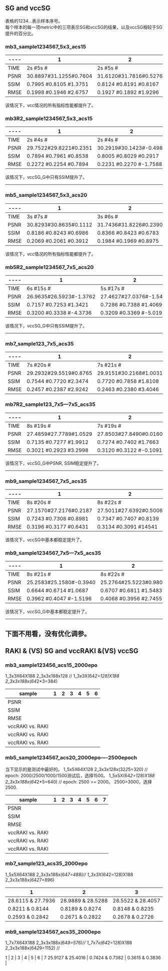## SG and vccSG  
表格的1234...表示样本序号。  
每个样本的每一项metric中的三项表示SG和vccSG的结果，以及vccSG相较于SG提升的百分比。  

### mb3_sample1234567_5x3_acs15
----|1						| 2						| 3						| 4						| 5						| 6				
----|----------				|----------				|--------				|-------				|---------				|---------		
TIME|2s		#5s		#		|2s		#5s		#		|2s		#4s		#		|2s		#5s		#		|2s		#4s		#		|2s		#4s		#
PSNR|30.8897#31.1255#0.7604	|31.6120#31.7816#0.5276	|32.0304#32.1146#0.2629	|31.7421#31.9303#0.5883	|31.4594#31.5813#0.3829	|32.3205#32.4763#0.4799
SSIM|0.7995	#0.8105	#1.3751	|0.8124	#0.8191	#0.8167	|0.8136	#0.8189	#0.6576	|0.7971	#0.8069	#1.2405	|0.7928	#0.7995	#0.8409	|0.8040	#0.8149	#1.3680
RMSE|0.1998	#0.1946	#2.6757	|0.1927	#0.1892	#1.9296	|0.1929	#0.1911	#0.9620	|0.1928	#0.1889	#2.1404	|0.1920	#0.1895	#1.3914	|0.1948	#0.1915	#1.7726

该情况下，vcc情况的所有指标性能都提升了。

### mb3R2_sample1234567_5x3_acs15	
----|1						| 2						| 3						| 4						| 5						| 6				
----|----------				|----------				|--------				|-------				|---------				|---------	
TIME|2s		#4s		#		|2s		#4s		#		|2s		#4s		#		|2s		#4s		#		|2s		#4s		#		|2s		#4s		#
PSNR|29.7522#29.8221#0.2351	|30.2919#30.1423#-0.4986|31.0142#30.9150#-0.3392|30.4662#30.1757#-0.9433|30.5343#30.2095#-1.0448|31.4971#31.2465#-0.7981
SSIM|0.7894	#0.7961	#0.8538	|0.8005	#0.8029	#0.2917	|0.8100	#0.8137	#0.4549	|0.8085	#0.8103	#0.2265	|0.8051	#0.8058	#0.0858	|0.8225	#0.8257	#0.3812
RMSE|0.2272	#0.2254	#0.7894	|0.2231	#0.2270	#-1.7588|0.2162	#0.2193	#-1.1679|0.2211	#0.2284	#-3.4063|0.2130	#0.2207	#-3.8408|0.2120	#0.2182	#-2.9299

该情况下，vccSG_G中只有SSIM提升了。
	
-------------------------------------------------------------------------------------------------------------------------------------------------------------------

### mb5_sample1234567_5x3_acs20
----|1						| 2						| 3						| 4						| 5						| 6						| 7
----|------					|----------				|--------				|-------				|---------				|---------				|-----------
TIME|3s		#7s		#		|3s		#6s		#		|2s		#6s		#		|2s		#6s		#		|2s		#6s		#		|2s		#6s		#		|2s		#6s		#
PSNR|30.8293#30.8635#0.1112	|31.7436#31.8226#0.2390	|31.4297#31.5602#0.4181	|32.2549#32.3682#0.3506	|31.7751#31.8547#0.2447	|32.6355#32.7330#0.2968	|32.0655#32.1252#0.1859
SSIM|0.8186	#0.8243	#0.6986	|0.8366	#0.8423	#0.6783	|0.8331	#0.8390	#0.7129	|0.8416	#0.8469	#0.6275	|0.8335	#0.8384	#0.5978	|0.8435	#0.8472	#0.4457	|0.8359	#0.8395	#0.4325
RMSE|0.2069	#0.2061	#0.3912	|0.1984	#0.1969	#0.8975	|0.1966	#0.1936	#1.4894	|0.1899	#0.1876	#1.2954	|0.1867	#0.1851	#0.9015	|0.1824	#0.1804	#1.1131	|0.1842	#0.1831	#0.6743

该情况下，vcc情况的所有指标性能都提升了。

### mb5R2_sample1234567_7x5_acs20	
----|1						| 2						| 3						| 4						| 5						| 6						| 7
----|-------				|----------				|--------				|-------				|---------				|---------				|-----------
TIME|6s		#15s	#		|5s		#17s	#		|5s		#15s	#		|5s		#15s	#		|6s		#15s	#		|5s		#15s	#		|5s		#15s	#
PSNR|26.9635#26.5923#-1.3762|27.4627#27.0376#-1.5436|27.1149#26.6612#-1.6642|27.3860#26.7453#-2.3474|26.5297#26.2586#-1.0080|27.1035#26.6928#-1.4960|26.5795#26.3233#-0.9622
SSIM|0.7157	#0.7253	#1.3421	|0.7286	#0.7388	#1.4069	|0.7277	#0.7352	#1.0212	|0.7391	#0.7427	#0.4825	|0.7163	#0.7246	#1.1595	|0.7323	#0.7364	#0.5744	|0.7198	#0.7218	#0.2859
RMSE|0.3200	#0.3338	#-4.3736|0.3209	#0.3369	#-5.0191|0.3198	#0.3366	#-5.3797|0.3299	#0.3553	#-7.6927|0.3392	#0.3494	#-3.2000|0.3426	#0.3586	#-4.8985|0.3435	#0.3537	#-3.0102

该情况下，vccSG_G中只有SSIM提升了。
	
-------------------------------------------------------------------------------------------------------------------------------------------------------------------

### mb7_sample123_7x5_acs35
----|1						| 2						| 3	
----|-----					|----------				|--------	
TIME|7s		#20s	#		|7s		#21s	#		|7s		#19s	#		|
PSNR|29.2932#29.5519#0.8765	|29.9151#30.2168#1.0031	|29.8088#30.1269#1.0634	|	
SSIM|0.7544	#0.7720	#2.3474	|0.7720	#0.7858	#1.8108	|0.7606	#0.7797	#2.5155	|	
RMSE|0.2457	#0.2387	#2.9242	|0.2463	#0.2380	#3.4046	|0.2373	#0.2290	#3.5925	|	
	
### mb7R2_sample123_7x5—7x5_acs35
----|1						| 2						| 3	
----|----------				|----------				|--------	
TIME|8s		#19s	#		|7s		#19s	#		|7s		#19s	#		|
PSNR|27.4859#27.7789#1.0529	|27.8503#27.8490#0.0160	|27.7445#27.8312#0.2878	|
SSIM|0.7135	#0.7277	#1.9912	|0.7274	#0.7402	#1.7663	|0.7186	#0.7323	#1.8962	|
RMSE|0.3021	#0.2923	#3.2998	|0.3120	#0.3122	#-0.1091|0.3006	#0.2990	#0.9016	|

该情况下，vccSG_G中PSNR, SSIM稳定提升了。


-------------------------------------------------------------------------------------------------------------------------------------------------------------------

### mb9_sample1234567_7x5_acs35
----|1						| 2						| 3						| 4						| 5						| 6						| 7
----|----------				|----------				|--------				| --------				| --------				| --------				| -----------------
TIME|8s		#20s	#		|8s		#22s	#		|8s		#22s	#		|8s		#21s	#		|8s		#20s	#		|9s		#21s	#		|8s		#21s	#
PSNR|27.1570#27.2176#0.2187	|27.5011#27.6392#0.5006	|27.6597#27.7791#0.4284	|27.7427#27.9347#0.6933	|27.7142#28.1078#1.4451	|27.9381#28.2124#1.0088	|28.0380#28.1008#0.2097
SSIM|0.7243	#0.7308	#0.8981	|0.7347	#0.7407	#0.8139	|0.7374	#0.7452	#1.0483	|0.7417	#0.7485	#0.8986	|0.7416	#0.7513	#1.3137	|0.7414	#0.7486	#0.9798	|0.7468	#0.7511	#0.5734
RMSE|0.3196	#0.3177	#0.6431	|0.3134	#0.3091	#14541	|0.3058	#0.3023	#1.2538	|0.3072	#0.3008	#2.1322	|0.3066	#0.2927	#4.3816	|0.3019	#0.2923	#3.0629	|0.2982	#0.2971	#0.6630

该情况下，vccSG中基本都稳定提升了。

### mb9_sample1234567_7x5—7x5_acs35
----|1						| 2						| 3						| 4						| 5						| 6						| 7
----|----------				|--------				|--------				| --------				| --------				| --------				| -----------------
TIME|8s		#21s	#		|8s		#22s	#		|8s		#23s	#		|8s		#21s	#		|8s		#21s	#		|8s		#21s	#		|8s		#22s	#	
PSNR|25.2583#25.1580#-0.3940|25.2764#25.5223#0.9807	|25.4816#25.6009#0.4640	|25.6039#25.8728#1.0638	|25.5284#25.7553#0.8605	|25.3399#25.9709#2.6130	|25.6758#25.7674#0.3230
SSIM|0.6644	#0.6714	#1.0687	|0.6707	#0.6811	#1.5483	|0.6743	#0.6839	#1.4280	|0.6788	#0.6911	#1.8552	|0.6785	#0.6882	#1.4297	|0.6805	#0.6855	#2.2448	|0.6905	#0.6071	#0.9500
RMSE|0.3962	#0.4047	#-1.5196|0.4068	#0.3956	#2.7455	|0.3926	#0.3882	#1.2732	|0.3914	#0.3802	#2.8123	|0.3980	#0.3892	#2.5312	|0.4115	#0.3790	#6.8318	|0.3922	#0.3914	#0.7877

该情况下，vccSG_G中基本都稳定提升了。

--------------------------------------------------------------------------------------------------------------------------------------------------------------
下面不用看，没有优化调参。
--------------------------------------------------------------------------------------------------------------------------------------------------------------

## RAKI & (VS) SG and vccRAKI &(VS) vccSG
### mb3_sample123456_acs15_2000epo 
1_3x3X64X188
2_3x3x188x128 // 
1_3x3X(64*2=128)X188
2_3x3x188x(64*2*3=384)

sample			|1											| 2											| 3									| 4				| 5				| 6				
--------		|----------									|----------									|--------							|-------		|---------		|---------
PSNR			|
SSIM			|
RMSE			||			|			|
vccRAKI vs. RAKI| 							|			|			|
vccRAKI vs. RAKI|						|			|			|
vccRAKI vs. RAKI| 						|			|			|

### mb5_sample1234567_acs20_2000epo—-2500epoch
当下显示的是测试中最好的。
1_5x5X64X128
2_3x3x128x(32*2*5=320)			// epoch: 2000/2500/1000/1500测试后，选择1500。
1_5x5X(64*2=128)X188
2_3x3x188x(64*2*5=640)	// epoch: 2500 >= 2000。 2500>3000，选择2500.

sample				|1										| 2							| 3					| 4					| 5					| 6						| 7
-----				|----------								|----------					|--------			|-------			|---------			|---------				|-----------
PSNR				|	|			|			|			|	
SSIM				|	|			|			|			|	
RMSE				||			|			|			|
vccRAKI vs. RAKI 	|								|
vccRAKI vs. RAKI 	|							|
vccRAKI vs. RAKI 	| 							|



### mb7_sample123_acs35_2000epo
1_5x5X64X188
2_3x3x188x(64*7=488)// 
1_3x3X(64*2=128)X188
2_3x3x188x(64*2*7=896)

1					| 2						| 3	
----------			|----------				|--------	
28.6115	& 27.7936	|28.9889	& 28.5288	| 28.5522	&	28.4057
0.8211	& 0.8144 	|0.8189		& 0.8274	| 0.8148	&	0.8235
0.2593	& 0.2842	|0.2671		& 0.2822	| 0.2678	&	0.2726


### mb9_sample1234567_acs35_2000epo
1_7x7X64X188
2_3x3x188x(64*9=576)// 
1_7x7x(64*2=128)X188
2_3x3x188x(64*2*9=1152) // 

1					| 2								| 3								| 4					| 5					| 6					| 7
25.9127	&	25.4016	|
0.7424	&	0.7382	|
0.3615	&	0.3836	|

